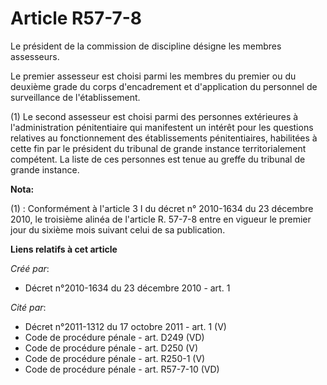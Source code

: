 # Article R57-7-8

Le président de la commission de discipline désigne les membres assesseurs. 

Le premier assesseur est choisi parmi les membres du premier ou du deuxième grade du corps d'encadrement et d'application du
personnel de surveillance de l'établissement. 

(1) Le second assesseur est choisi parmi des personnes extérieures à l'administration pénitentiaire qui manifestent un
intérêt pour les questions relatives au fonctionnement des établissements pénitentiaires, habilitées à cette fin par le
président du tribunal de grande instance territorialement compétent. La liste de ces personnes est tenue au greffe du
tribunal de grande instance.

**Nota:**

(1) : Conformément à l'article 3 I du décret n° 2010-1634 du 23 décembre 2010, le troisième alinéa de l'article R. 57-7-8
entre en vigueur le premier jour du sixième mois suivant celui de sa publication.

**Liens relatifs à cet article**

_Créé par_:

  - Décret n°2010-1634 du 23 décembre 2010 - art. 1

_Cité par_:

  - Décret n°2011-1312 du 17 octobre 2011 - art. 1 (V)
  - Code de procédure pénale - art. D249 (VD)
  - Code de procédure pénale - art. D250 (V)
  - Code de procédure pénale - art. R250-1 (V)
  - Code de procédure pénale - art. R57-7-10 (VD)
